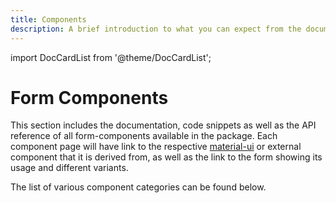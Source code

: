 ```yaml
---
title: Components
description: A brief introduction to what you can expect from the documentation for all components in the package, including a categorized list of components and their respective details.
---
```


import DocCardList from '@theme/DocCardList';

# Form Components

This section includes the documentation, code snippets as well as the API reference of all form-components available in the package. Each component page will have link to the respective [material-ui](https://mui.com/material-ui/all-components/) or external component that it is derived from, as well as the link to the form showing its usage and different variants.

The list of various component categories can be found below.

<DocCardList />